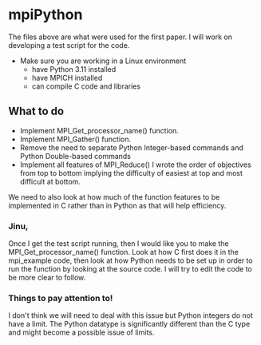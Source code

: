 # mpiPython
The files above are what were used for the first paper. I will work on developing a test script for the code.
- Make sure you are working in a Linux environment
	- have Python 3.11 installed
	- have MPICH installed
	- can compile C code and libraries

## What to do
- Implement MPI_Get_processor_name() function. 
- Implement MPI_Gather() function.
- Remove the need to separate Python Integer-based commands and Python Double-based commands
- Implement all features of MPI_Reduce()
I wrote the order of objectives from top to bottom implying the difficulty of easiest at top and most difficult at bottom.

We need to also look at how much of the function features to be implemented in C rather than in Python as that will help efficiency.

### Jinu,
Once I get the test script running, then I would like you to make the MPI_Get_processor_name() function. Look at how C first does it in the mpi_example code, then look at how Python needs to be set up in order to run the function by looking at the source code. I will try to edit the code to be more clear to follow. 

### Things to pay attention to!

I don't think we will need to deal with this issue but Python integers do not have a limit.
The Python datatype is significantly different than the C type and might become a possible issue of limits.
